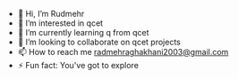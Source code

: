 - 👋 Hi, I’m Rudmehr
- 👀 I’m interested in qcet
- 🌱 I’m currently learning q from qcet
- 💞️ I’m looking to collaborate on qcet projects
- 📫 How to reach me radmehraghakhani2003@gmail.com
- ⚡ Fun fact: You've got to explore

<!---
RadmehrAghakhani/RadmehrAghakhani is a ✨ special ✨ repository because its `README.md` (this file) appears on your GitHub profile.
You can click the Preview link to take a look at your changes.
--->
